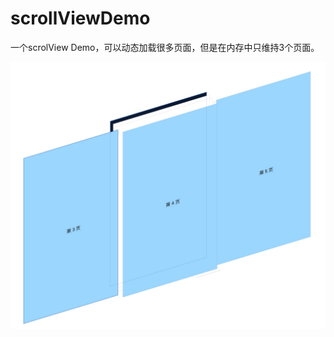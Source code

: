 # scrollViewDemo

一个scrolView Demo，可以动态加载很多页面，但是在内存中只维持3个页面。

![](https://github.com/sidetlw/scrollViewDemo/blob/master/scrollViewTest/shot.png)

